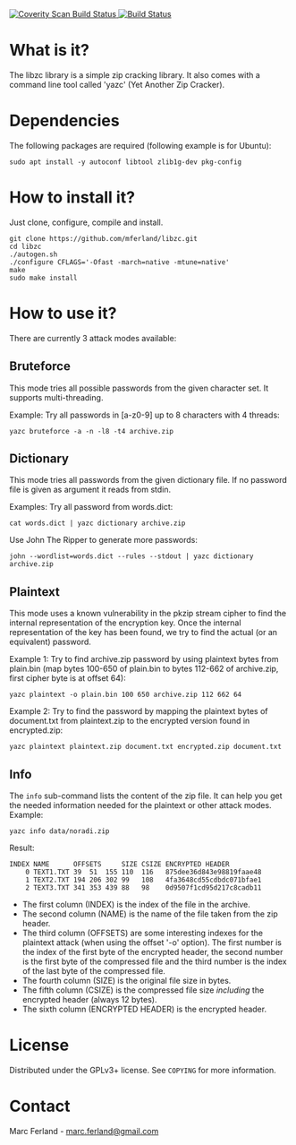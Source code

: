 <a href="https://scan.coverity.com/projects/mferland-libzc">
  <img alt="Coverity Scan Build Status"
       src="https://scan.coverity.com/projects/7176/badge.svg"/>
</a>

<a href="https://travis-ci.org/mferland/libzc">
   <img alt="Build Status"
        src="https://travis-ci.org/mferland/libzc.svg?branch=master"/>
</a>

What is it?
===========
The libzc library is a simple zip cracking library. It also comes with
a command line tool called 'yazc' (Yet Another Zip Cracker).

Dependencies
============

The following packages are required (following example is for Ubuntu):

    sudo apt install -y autoconf libtool zlib1g-dev pkg-config

How to install it?
==================

Just clone, configure, compile and install.

    git clone https://github.com/mferland/libzc.git
    cd libzc
    ./autogen.sh
    ./configure CFLAGS='-Ofast -march=native -mtune=native'
    make
    sudo make install

How to use it?
==============
There are currently 3 attack modes available:

Bruteforce
----------
This mode tries all possible passwords from the given character
set. It supports multi-threading.

Example:
Try all passwords in [a-z0-9] up to 8 characters with 4 threads:

    yazc bruteforce -a -n -l8 -t4 archive.zip

Dictionary
----------
This mode tries all passwords from the given dictionary file. If no
password file is given as argument it reads from stdin.

Examples:
Try all password from words.dict:

    cat words.dict | yazc dictionary archive.zip

Use John The Ripper to generate more passwords:

    john --wordlist=words.dict --rules --stdout | yazc dictionary archive.zip

Plaintext
---------
This mode uses a known vulnerability in the pkzip stream cipher to
find the internal representation of the encryption key. Once the
internal representation of the key has been found, we try to find the
actual (or an equivalent) password.

Example 1:
Try to find archive.zip password by using plaintext bytes from
plain.bin (map bytes 100-650 of plain.bin to bytes 112-662 of
archive.zip, first cipher byte is at offset 64):

    yazc plaintext -o plain.bin 100 650 archive.zip 112 662 64

Example 2:
Try to find the password by mapping the plaintext bytes of
document.txt from plaintext.zip to the encrypted version found in
encrypted.zip:

    yazc plaintext plaintext.zip document.txt encrypted.zip document.txt

Info
----
The `info` sub-command lists the content of the zip file. It can help
you get the needed information needed for the plaintext or other
attack modes. Example:

    yazc info data/noradi.zip

Result:

    INDEX NAME      OFFSETS     SIZE CSIZE ENCRYPTED HEADER
        0 TEXT1.TXT 39  51  155 110  116   875dee36d843e98819faae48
        1 TEXT2.TXT 194 206 302 99   108   4fa3648cd55cdbdc071bfae1
        2 TEXT3.TXT 341 353 439 88   98    0d9507f1cd95d217c8cadb11

- The first column (INDEX) is the index of the file in the archive.
- The second column (NAME) is the name of the file taken from the zip
  header.
- The third column (OFFSETS) are some interesting indexes for the
  plaintext attack (when using the offset '-o' option). The first
  number is the index of the first byte of the encrypted header, the
  second number is the first byte of the compressed file and the third
  number is the index of the last byte of the compressed file.
- The fourth column (SIZE) is the original file size in bytes.
- The fifth column (CSIZE) is the compressed file size _including_ the
  encrypted header (always 12 bytes).
- The sixth column (ENCRYPTED HEADER) is the encrypted header.

License
=======
Distributed under the GPLv3+ license. See `COPYING` for more information.

Contact
=======
Marc Ferland - marc.ferland@gmail.com
